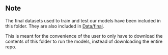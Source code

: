 ## Note
The final datasets used to train and test our models have been included in this folder. They are also included in [Data/final](../Data/final).

This is meant for the convenience of the user to only have to download the contents of this folder to run the models, instead of downloading the entire repo.
